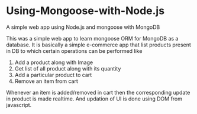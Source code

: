 # Using-Mongoose-with-Node.js
A simple web app using Node.js and mongoose with MongoDB

This was a simple web app to learn mongoose ORM for MongoDB as a database. It is basically a simple e-commerce app that
list products present in DB to which certain operations can be performed like
1. Add a product along with Image
2. Get list of all product along with its quantity 
3. Add a particular product to cart
4. Remove an item from cart

Whenever an item is added/removed in cart then the corresponding update in product is made realtime. And updation of UI is done using
DOM from javascript. 
